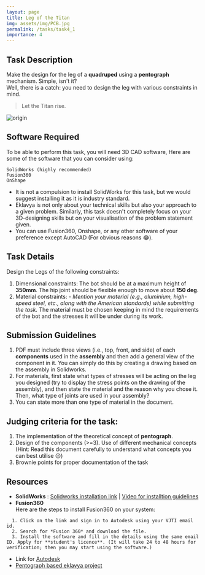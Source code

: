 ```yaml
---
layout: page
title: Leg of the Titan
img: assets/img/PCB.jpg
permalink: /tasks/task4_1
importance: 4
---
```


## Task Description

Make the design for the leg of a **quadruped** using a **pentograph** mechanism. Simple, isn't it?  
Well, there is a catch: you need to design the leg with various constraints in mind.

> Let the Titan rise.

![origin](https://github.com/aPR0T0/Eklavya-Copter-Control/assets/97826285/a95a1d5b-8212-4a00-bbdb-392289067211)

## Software Required

To be able to perform this task, you will need 3D CAD software, Here are some of the software that you can consider using:

```
SolidWorks (highly recommended)
Fusion360
OnShape
```

- It is not a compulsion to install SolidWorks for this task, but we would suggest installing it as it is industry standard.
- Eklavya is not only about your technical skills but also your approach to a given problem. Similarly, this task doesn't completely focus on your 3D-designing skills but on your visualisation of the problem statement given.
- You can use Fusion360, Onshape, or any other software of your preference except AutoCAD (For obvious reasons 😂).

## Task Details

Design the Legs of the following constraints:

1. Dimensional constraints: The bot should be at a maximum height of **350mm**. The hip joint should be flexible enough to move about **150 deg**.
2. Material constraints: - _Mention your material (e.g., aluminium, high-speed steel, etc., along with the American standards) while submitting the task._ The material must be chosen keeping in mind the requirements of the bot and the stresses it will be under during its work.

## Submission Guidelines

1. PDF must include three views (i.e., top, front, and side) of each **components** used in the **assembly** and then add a general view of the component in it. You can simply do this by creating a drawing based on the assembly in Solidworks.
2. For materials, first state what types of stresses will be acting on the leg you designed (try to display the stress points on the drawing of the assembly), and then state the material and the reason why you chose it. Then, what type of joints are used in your assembly?
3. You can state more than one type of material in the document.

## Judging criteria for the task:

1. The implementation of the theoretical concept of **pentograph**.
2. Design of the components (>=3). Use of different mechanical concepts (Hint: Read this document carefully to understand what concepts you can best utilise 😉)
3. Brownie points for proper documentation of the task

## Resources

- **SolidWorks** : [Solidworks installation link](https://getintopc.com/softwares/analysis/solidworks-2023-free-download/) | [Video for installtion guidelines](https://getintopc.com/softwares/analysis/solidworks-2023-free-download/)
- **Fusion360**  
  Here are the steps to install Fusion360 on your system:

```
  1. Click on the link and sign in to Autodesk using your VJTI email id.
  2. Search for *Fusion 360* and download the file.
  3. Install the software and fill in the details using the same email ID. Apply for **student's licence**. (It will take 24 to 48 hours for verification; then you may start using the software.)
```

- Link for [Autodesk](https://www.autodesk.in/products/fusion-360/personal-download?mktvar002=afc_in_deeplink&AID=13084956&PID=8206971&SID=jkp_CjwKCAjwpuajBhBpEiwA_ZtfhSV6YTJ382FnmWUrdsI_nse4D2DtkP_wH2JA1oRsqPye3BJq20tYbRoCE4QQAvD_BwE&cjevent=3d285181015611ee815c03b70a18b8f6&affname=8206971_13084956&cjdata=MXxOfDB8WXww)
- [Pentograph based eklavya project](https://github.com/KudoC0nan/Balance_On_Wheels#theory-and-approach)
